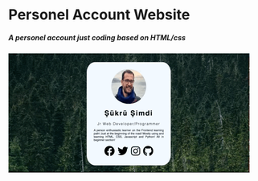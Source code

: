 <h1> Personel Account Website </h1> 


<h5> A personel account just coding based on HTML/css </h5>  



<img src="personel.gif"/>